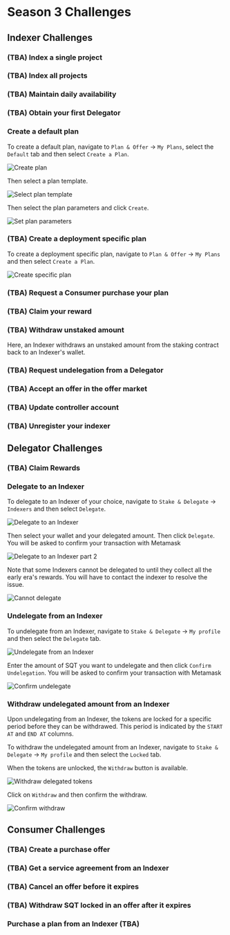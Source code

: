 # Season 3 Challenges

## Indexer Challenges

### (TBA) Index a single project


### (TBA) Index all projects 


### (TBA) Maintain daily availability 


### (TBA) Obtain your first Delegator 


### Create a default plan 

To create a default plan, navigate to `Plan & Offer` -> `My Plans`, select the `Default` tab and then select `Create a Plan`.

![Create plan](/assets/img/create_plan.png)

Then select a plan template.

![Select plan template](/assets/img/select_plan_template.png)

Then select the plan parameters and click `Create`.

![Set plan parameters](/assets/img/set_plan_parameters.png)


### (TBA) Create a deployment specific plan 

To create a deployment specific plan, navigate to `Plan & Offer` -> `My Plans` and then select `Create a Plan`.

![Create specific plan](/assets/img/create_specific_plan.png)


### (TBA) Request a Consumer purchase your plan 


### (TBA) Claim your reward 


### (TBA) Withdraw unstaked amount 
Here, an Indexer withdraws an unstaked amount from the staking contract back to an Indexer's wallet. 


### (TBA) Request undelegation from a Delegator


### (TBA) Accept an offer in the offer market 


### (TBA) Update controller account


### (TBA) Unregister your indexer


## Delegator Challenges


### (TBA) Claim Rewards

### Delegate to an Indexer

To delegate to an Indexer of your choice, navigate to `Stake & Delegate` -> `Indexers` and then select `Delegate`. 

![Delegate to an Indexer](/assets/img/delegate_to_indexer_a.png)

Then select your wallet and your delegated amount. Then click `Delegate`. You will be asked to confirm your transaction with Metamask

![Delegate to an Indexer part 2](/assets/img/delegate_to_indexer_b.png)

Note that some Indexers cannot be delegated to until they collect all the early era's rewards. You will have to contact the indexer to resolve the issue.

![Cannot delegate](/assets/img/cannot_delegate.png)

### Undelegate from an Indexer

To undelegate from an Indexer, navigate to `Stake & Delegate` -> `My profile` and then select the `Delegate` tab.

![Undelegate from an Indexer](/assets/img/undelegate_from_indexer_a.png)

Enter the amount of SQT you want to undelegate and then click `Confirm Undelegation`. You will be asked to confirm your transaction with Metamask

![Confirm undelegate](/assets/img/undelegate_from_indexer_b.png)


### Withdraw undelegated amount from an Indexer

Upon undelegating from an Indexer, the tokens are locked for a specific period before they can be withdrawed. This period is indicated by the `START AT` and `END AT` columns.

To withdraw the undelegated amount from an Indexer, navigate to `Stake & Delegate` -> `My profile` and then select the `Locked` tab.

When the tokens are unlocked, the `Withdraw` button is available.  

![Withdraw delegated tokens](/assets/img/withdraw_delegated_tokens.png)
 
Click on `Withdraw` and then confirm the withdraw.

![Confirm withdraw](/assets/img/confirm_withdraw.png)


## Consumer Challenges

### (TBA) Create a purchase offer


### (TBA) Get a service agreement from an Indexer 



### (TBA) Cancel an offer before it expires


### (TBA) Withdraw SQT locked in an offer after it expires


### Purchase a plan from an Indexer (TBA)
